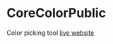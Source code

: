 # CoreColorPublic
Color picking tool [live website](https://s3.amazonaws.com/core-color/index.html)
